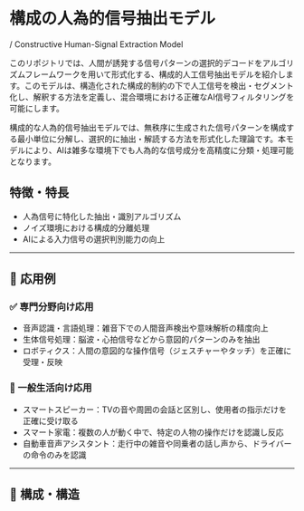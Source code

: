 # 構成の人為的信号抽出モデル  
/ Constructive Human-Signal Extraction Model

このリポジトリでは、人間が誘発する信号パターンの選択的デコードをアルゴリズムフレームワークを用いて形式化する、構成的人工信号抽出モデルを紹介します。このモデルは、構造化された構成的制約の下で人工信号を検出・セグメント化し、解釈する方法を定義し、混合環境における正確なAI信号フィルタリングを可能にします。

構成的な人為的信号抽出モデルでは、無秩序に生成された信号パターンを構成する最小単位に分解し、選択的に抽出・解読する方法を形式化した理論です。本モデルにより、AIは雑多な環境下でも人為的な信号成分を高精度に分類・処理可能となります。

## 特徴・特長

- 人為信号に特化した抽出・識別アルゴリズム
- ノイズ環境における構成的分離処理
- AIによる入力信号の選択判別能力の向上

---

## 🔧 応用例

### ✅ 専門分野向け応用
- 音声認識・言語処理：雑音下での人間音声検出や意味解析の精度向上
- 生体信号処理：脳波・心拍信号などから意図的パターンのみを抽出
- ロボティクス：人間の意図的な操作信号（ジェスチャーやタッチ）を正確に受理・反映

### 👥 一般生活向け応用
- スマートスピーカー：TVの音や周囲の会話と区別し、使用者の指示だけを正確に受け取る
- スマート家電：複数の人が動く中で、特定の人物の操作だけを認識し反応
- 自動車音声アシスタント：走行中の雑音や同乗者の話し声から、ドライバーの命令のみを認識

---

## 📁 構成・構造
